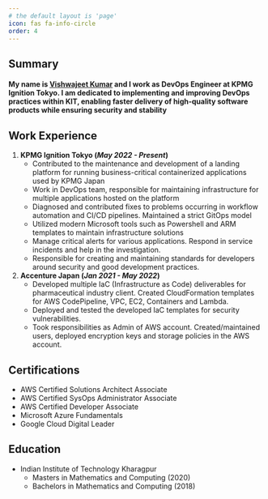 ```yaml
---
# the default layout is 'page'
icon: fas fa-info-circle
order: 4
---
```

## Summary
#### My name is [Vishwajeet Kumar](https://www.linkedin.com/in/vishwajeetk1160/) and I work as DevOps Engineer at KPMG Ignition Tokyo. I am dedicated to implementing and improving DevOps practices within KIT, enabling faster delivery of high-quality software products while ensuring security and stability

## Work Experience
1. __KPMG Ignition Tokyo (*May 2022 - Present*)__
    * Contributed to the maintenance and development of a landing platform for running business-critical containerized applications used by KPMG Japan
    * Work in DevOps team, responsible for maintaining infrastructure for multiple applications hosted on the platform
    * Diagnosed and contributed fixes to problems occurring in workflow automation and CI/CD pipelines. Maintained a strict GitOps model
    * Utilized modern Microsoft tools such as Powershell and ARM templates to maintain infrastructure solutions
    * Manage critical alerts for various applications. Respond in service incidents and help in the investigation. 
    * Responsible for creating and maintaining standards for developers around security and good development practices.
2. __Accenture Japan (*Jan 2021 - May 2022*)__
    * Developed multiple IaC (Infrastructure as Code) deliverables for pharmaceutical industry client. Created CloudFormation templates for AWS CodePipeline, VPC, EC2, Containers and Lambda.
    * Deployed and tested the developed IaC templates for security vulnerabilities.
    * Took responsibilities as Admin of AWS account. Created/maintained users, deployed encryption keys and storage policies in the AWS account.

## Certifications
* AWS Certified Solutions Architect Associate
* AWS Certified SysOps Administrator Associate
* AWS Certified Developer Associate
* Microsoft Azure Fundamentals
* Google Cloud Digital Leader

## Education
* Indian Institute of Technology Kharagpur
    * Masters in Mathematics and Computing (2020)
    * Bachelors in Mathematics and Computing (2018)